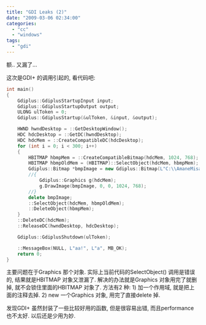```yaml
---
title: "GDI Leaks (2)"
date: "2009-03-06 02:34:00"
categories: 
  - "cc"
  - "windows"
tags: 
  - "gdi"
---
```


额.. 又漏了...

这次是GDI+ 的调用引起的, 看代码吧:

```cpp
int main()
{
    Gdiplus::GdiplusStartupInput input;
    Gdiplus::GdiplusStartupOutput output;
    ULONG ulToken = 0;
    Gdiplus::GdiplusStartup(&ulToken, &input, &output);

    HWND hwndDesktop = ::GetDesktopWindow();
    HDC hdcDesktop = ::GetDC(hwndDesktop);
    HDC hdcMem = ::CreateCompatibleDC(hdcDesktop);
    for (int i = 0; i < 300; i++)
    {
        HBITMAP hbmpMem = ::CreateCompatibleBitmap(hdcMem, 1024, 768);
        HBITMAP hbmpOldMem = (HBITMAP)::SelectObject(hdcMem, hbmpMem);
        Gdiplus::Bitmap *bmpImage = new Gdiplus::Bitmap(L"C:\\AmaneMisa1.jpg");
        //{
            Gdiplus::Graphics g(hdcMem);
            g.DrawImage(bmpImage, 0, 0, 1024, 768);
        //}
        delete bmpImage;
        ::SelectObject(hdcMem, hbmpOldMem);
        ::DeleteObject(hbmpMem);
    }
    ::DeleteDC(hdcMem);
    ::ReleaseDC(hwndDesktop, hdcDesktop);

    Gdiplus::GdiplusShutdown(ulToken);

    ::MessageBox(NULL, L"aa!", L"a", MB_OK);
    return 0;
}
```

主要问题在于Graphics 那个对象. 实际上当前代码的SelectObject() 调用是错误的, 结果就是HBITMAP 对象又泄漏了. 解决的办法就是Graphics 对象用完了就删掉, 就不会锁住里面的HBITMAP 对象了. 方法有2 种: 1) 加一个作用域, 就是把上面的注释去掉. 2) new 一个Graphics 对象, 用完了直接delete 掉.

发现GDI+ 虽然封装了一些比较好用的函数, 但是很容易出错, 而且performance 也不太好. 以后还是少用为妙.
